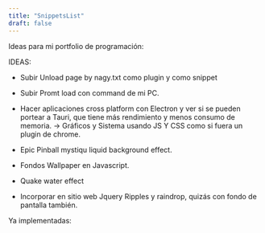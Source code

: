 ```yaml
---
title: "SnippetsList"
draft: false
---
```

Ideas para mi portfolio de programación:

IDEAS:

- Subir Unload page by nagy.txt como plugin y como snippet

- Subir Promt load con command de mi PC.

- Hacer aplicaciones cross platform con Electron y ver si se pueden portear a Tauri, que tiene más rendimiento y menos consumo de memoria.
-> Gráficos y Sistema usando JS Y CSS como si fuera un plugin de chrome.

- Epic Pinball mystiqu liquid background effect.

- Fondos Wallpaper en Javascript.

- Quake water effect

- Incorporar en sitio web Jquery Ripples y raindrop, quizás con fondo de pantalla también.

Ya implementadas:
